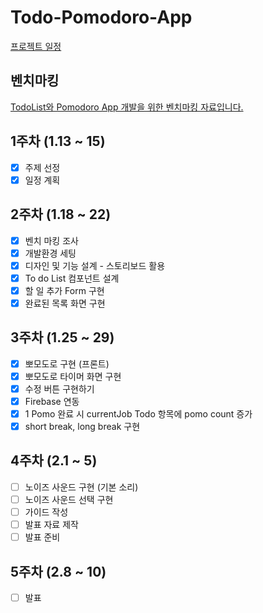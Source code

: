 # Todo-Pomodoro-App

[프로젝트 일정](https://wiki.chelsea.kt.co.kr/xwiki/bin/view/Main/SW%EA%B0%9C%EB%B0%9C%EB%B3%B8%EB%B6%80/SW%EA%B0%9C%EB%B0%9C%ED%98%81%EC%8B%A0P-TF/SW%EC%95%84%ED%82%A4%ED%85%8D%EC%B2%98TF/Reports/100.%20%EC%9D%B8%ED%84%B4%EC%8B%AD/%EC%9D%B4%ED%95%98%EB%AF%BC/%ED%94%84%EB%A1%9C%EC%A0%9D%ED%8A%B8%20%EC%9D%BC%EC%A0%95/)

## 벤치마킹 

[TodoList와 Pomodoro App 개발을 위한 벤치마킹 자료입니다.](https://wiki.chelsea.kt.co.kr/xwiki/bin/view/Main/SW%EA%B0%9C%EB%B0%9C%EB%B3%B8%EB%B6%80/SW%EA%B0%9C%EB%B0%9C%ED%98%81%EC%8B%A0P-TF/SW%EC%95%84%ED%82%A4%ED%85%8D%EC%B2%98TF/Tech/Todo%2BPomodoro%20App%20%EB%B2%A4%EC%B9%98%EB%A7%88%ED%82%B9/)

## 1주차 (1.13 ~ 15)

- [x] 주제 선정
- [x] 일정 계획

## 2주차 (1.18 ~ 22)

- [x] 벤치 마킹 조사
- [x] 개발환경 세팅
- [x] 디자인 및 기능 설계 - 스토리보드 활용
- [x] To do List 컴포넌트 설계
- [x] 할 일 추가 Form 구현
- [x] 완료된 목록 화면 구현

## 3주차 (1.25 ~ 29)

- [x] 뽀모도로 구현 (프론트)
- [x] 뽀모도로 타이머 화면 구현
- [x] 수정 버튼 구현하기
- [x] Firebase 연동
- [x] 1 Pomo 완료 시 currentJob Todo 항목에 pomo count 증가
- [x] short break, long break 구현

## 4주차 (2.1 ~ 5)

- [ ] 노이즈 사운드 구현 (기본 소리)
- [ ] 노이즈 사운드 선택 구현
- [ ] 가이드 작성
- [ ] 발표 자료 제작
- [ ] 발표 준비

## 5주차 (2.8 ~ 10)

- [ ] 발표
